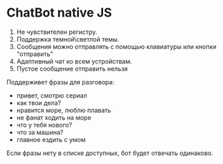 # ChatBot native JS
1. Не чувствителен регистру.
2. Поддержка темной\светлой темы.
3. Сообщения можно отправлять с помощью клавиатуры или кнопки "отправить"
4. Адаптивный чат ко всем устройствам.
5. Пустое сообщение отправить нельзя

Поддерживет фразы для разговора:
- привет, смотрю сериал
- как твои дела?
- нравится море, люблю плавать
- не фанат ходить на море
- что у тебя нового?
- что за машина?
- главное ездить с умом

Если фразы нету в списке доступных, бот будет отвечать одинаково.

